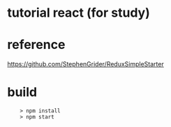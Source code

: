 # tutorial react (for study)
# reference
https://github.com/StephenGrider/ReduxSimpleStarter

# build
```
	> npm install
	> npm start
```
